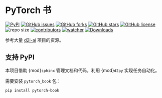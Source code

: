 # PyTorch 书

[![PyPI](https://img.shields.io/pypi/v/pytorch_book.svg)](https://pypi.org/project/pytorch_book/) [![GitHub issues](https://img.shields.io/github/issues/xinetzone/pytorch-book)](https://github.com/xinetzone/pytorch-book/issues) [![GitHub forks](https://img.shields.io/github/forks/xinetzone/pytorch-book)](https://github.com/xinetzone/pytorch-book/network) [![GitHub stars](https://img.shields.io/github/stars/xinetzone/pytorch-book)](https://github.com/xinetzone/pytorch-book/stargazers) [![GitHub license](https://img.shields.io/github/license/xinetzone/pytorch-book)](https://github.com/xinetzone/pytorch-book/blob/main/LICENSE) ![repo size](https://img.shields.io/github/repo-size/xinetzone/pytorch-book.svg) [![contributors](https://img.shields.io/github/contributors/xinetzone/pytorch-book.svg)](https://github.com/xinetzone/pytorch-book/graphs/contributors) [![watcher](https://img.shields.io/github/watchers/xinetzone/pytorch-book.svg)](https://github.com/xinetzone/pytorch-book/watchers) [![Downloads](https://pepy.tech/badge/pytorch_book/week)](https://pepy.tech/project/pytorch_book)

参考大量 [d2l-ai](https://github.com/d2l-ai/d2l-zh) 项目的资源。

## 支持 PyPI

本项目借助 {mod}`sphinx` 管理文档和代码，利用 {mod}`d2py` 实现任务自动化。

需要安装 `pytorch_book` 包：

```shell
pip install pytorch-book
```
